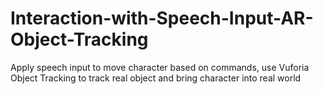 # Interaction-with-Speech-Input-AR-Object-Tracking
Apply speech input to move character based on commands, use Vuforia Object Tracking to track real object and bring character into real world

